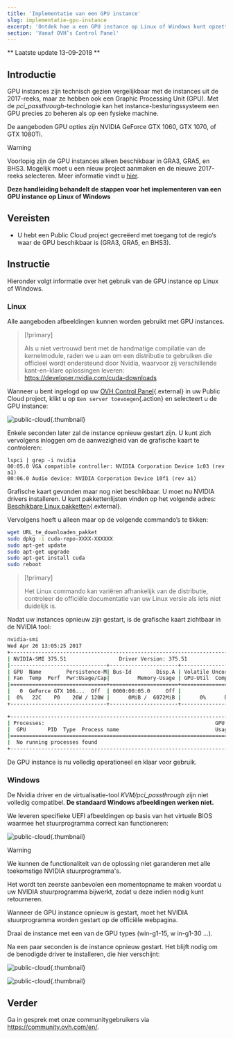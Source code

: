 ```yaml
---
title: 'Implementatie van een GPU instance'
slug: implementatie-gpu-instance
excerpt: 'Ontdek hoe u een GPU instance op Linux of Windows kunt opzetten'
section: 'Vanaf OVH’s Control Panel'
---
```


** Laatste update 13-09-2018 **

## Introductie

GPU instances zijn technisch gezien vergelijkbaar met de instances uit de 2017-reeks, maar ze hebben ook een Graphic Processing Unit (GPU). Met de *pci_passthrough*-technologie kan het instance-besturingssysteem een GPU precies zo beheren als op een fysieke machine.

De aangeboden GPU opties zijn NVIDIA GeForce GTX 1060, GTX 1070, of GTX 1080Ti. 

> [!warning]
>
> Voorlopig zijn de GPU instances alleen beschikbaar in GRA3, GRA5, en BHS3. Mogelijk moet u een nieuw project aanmaken en de nieuwe 2017-reeks selecteren. Meer informatie vindt u [hier](https://docs.ovh.com/gb/en/public-cloud/faq-how-to-understand-the-new-flavor-naming-rules-for-the-2017-range/). 
> 

**Deze handleiding behandelt de stappen voor het implementeren van een GPU instance op Linux of Windows**


## Vereisten

- U hebt een Public Cloud project gecreëerd met toegang tot de regio‘s waar de GPU beschikbaar is (GRA3, GRA5, en BHS3).

## Instructie

Hieronder volgt informatie over het gebruik van de GPU instance op Linux of Windows.


### Linux 

Alle aangeboden afbeeldingen kunnen worden gebruikt met GPU instances.

> [!primary]
>
> Als u niet vertrouwd bent met de handmatige compilatie van de kernelmodule, raden we u aan om een distributie te gebruiken die officieel wordt ondersteund door Nvidia, waarvoor zij verschillende kant-en-klare oplossingen leveren: <https://developer.nvidia.com/cuda-downloads>
> 

Wanneer u bent ingelogd op uw [OVH Control Panel](https://www.ovh.com/auth/?action=gotomanager){.external} in uw Public Cloud project, klikt u op `Een server toevoegen`{.action} en selecteert u de GPU instance:

![public-cloud](images/EN-Flavors.png){.thumbnail}

Enkele seconden later zal de instance opnieuw gestart zijn. U kunt zich vervolgens inloggen om de aanwezigheid van de grafische kaart te controleren: 

```ssh
lspci | grep -i nvidia
00:05.0 VGA compatible controller: NVIDIA Corporation Device 1c03 (rev a1)
00:06.0 Audio device: NVIDIA Corporation Device 10f1 (rev a1)
```

Grafische kaart gevonden maar nog niet beschikbaar. U moet nu NVIDIA drivers installeren. U kunt pakkettenlijsten vinden op het volgende adres: [Beschikbare Linux pakketten](http://developer.download.nvidia.com/compute/cuda/repos/){.external}.

Vervolgens hoeft u alleen maar op de volgende commando’s te tikken:

```sh
wget URL_te_downloaden_pakket
sudo dpkg -i cuda-repo-XXXX-XXXXXX
sudo apt-get update
sudo apt-get upgrade
sudo apt-get install cuda
sudo reboot
```

> [!primary]
>
> Het Linux commando kan variëren afhankelijk van de distributie, controleer de officiële documentatie van uw Linux versie als iets niet duidelijk is.
> 


Nadat uw instances opnieuw zijn gestart, is de grafische kaart zichtbaar in de NVIDIA tool:

```sh
nvidia-smi
Wed Apr 26 13:05:25 2017
+-----------------------------------------------------------------------------+
| NVIDIA-SMI 375.51                 Driver Version: 375.51                    |
|-------------------------------+----------------------+----------------------+
| GPU  Name        Persistence-M| Bus-Id        Disp.A | Volatile Uncorr. ECC |
| Fan  Temp  Perf  Pwr:Usage/Cap|         Memory-Usage | GPU-Util  Compute M. |
|===============================+======================+======================|
|   0  GeForce GTX 106...  Off  | 0000:00:05.0     Off |                  N/A |
|  0%   22C    P0    26W / 120W |      0MiB /  6072MiB |      0%      Default |
+-------------------------------+----------------------+----------------------+

+-----------------------------------------------------------------------------+
| Processes:                                                       GPU Memory |
|  GPU       PID  Type  Process name                               Usage      |
|=============================================================================|
|  No running processes found                                                 |
+-----------------------------------------------------------------------------+
```

De GPU instance is nu volledig operationeel en klaar voor gebruik.


### Windows

De Nvidia driver en de virtualisatie-tool *KVM/pci_passthrough* zijn niet volledig compatibel. **De standaard Windows afbeeldingen werken niet.**

We leveren specifieke UEFI afbeeldingen op basis van het virtuele BIOS waarmee het stuurprogramma correct kan functioneren:

![public-cloud](images/EN-WindowsImages.png){.thumbnail}


> [!warning]
>
> We kunnen de functionaliteit van de oplossing niet garanderen met alle toekomstige NVIDIA stuurprogramma's.
>
> Het wordt ten zeerste aanbevolen een momentopname te maken voordat u uw NVIDIA stuurprogramma bijwerkt, zodat u deze indien nodig kunt retourneren.
>

Wanneer de GPU instance opnieuw is gestart, moet het NVIDIA stuurprogramma worden gestart op de officiële webpagina.

Draai de instance met een van de GPU types (win-g1-15, w in-g1-30 ...).

Na een paar seconden is de instance opnieuw gestart. Het blijft nodig om de benodigde driver te installeren, die hier verschijnt:


![public-cloud](images/WindowsDriverVersion.png){.thumbnail}

![public-cloud](images/WindowsDeviceManager.png){.thumbnail}


## Verder

Ga in gesprek met onze communitygebruikers via <https://community.ovh.com/en/>.